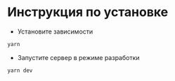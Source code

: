 # Инструкция по установке

- Установите зависимости

```js
yarn
```

- Запустите сервер в режиме разработки

```js
yarn dev
```
